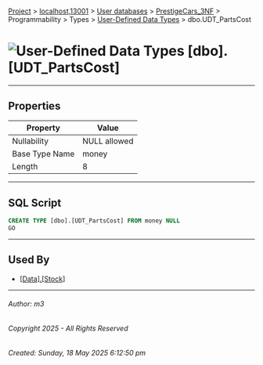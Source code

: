 #### 

[Project](../../../../../../index.md) > [localhost,13001](../../../../../index.md) > [User databases](../../../../index.md) > [PrestigeCars_3NF](../../../index.md) > Programmability > Types > [User-Defined Data Types](User-Defined_Data_Types.md) > dbo.UDT_PartsCost

# ![User-Defined Data Types](../../../../../../Images/UserDefinedDataType32.png) [dbo].[UDT_PartsCost]

---

## <a name="#properties"></a>Properties

| Property | Value |
|---|---|
| Nullability | NULL allowed |
| Base Type Name | money |
| Length | 8 |


---

## <a name="#sqlscript"></a>SQL Script

```sql
CREATE TYPE [dbo].[UDT_PartsCost] FROM money NULL
GO

```


---

## <a name="#usedby"></a>Used By

* [[Data].[Stock]](../../../Tables/Data_Stock.md)


---

###### Author:  m3

###### Copyright 2025 - All Rights Reserved

###### Created: Sunday, 18 May 2025 6:12:50 pm

